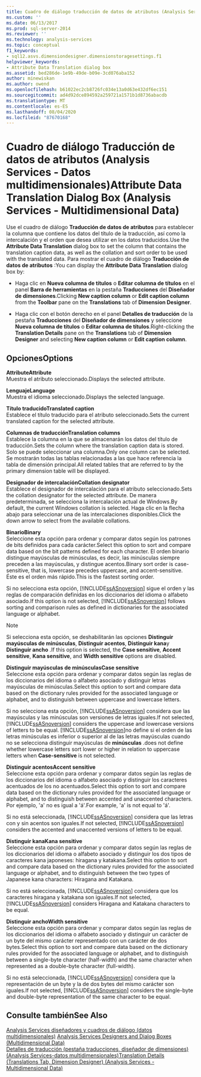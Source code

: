 ```yaml
---
title: Cuadro de diálogo traducción de datos de atributos (Analysis Services-datos multidimensionales) | Microsoft Docs
ms.custom: ''
ms.date: 06/13/2017
ms.prod: sql-server-2014
ms.reviewer: ''
ms.technology: analysis-services
ms.topic: conceptual
f1_keywords:
- sql12.asvs.dimensiondesigner.dimensionstoragesettings.f1
helpviewer_keywords:
- Attribute Data Translation dialog box
ms.assetid: bed286de-1e9b-49de-b09e-3cd076aba152
author: minewiskan
ms.author: owend
ms.openlocfilehash: b61022ec2cb8726fc034e13a0d63e432df6ec151
ms.sourcegitcommit: ad4d92dce894592a259721a1571b1d8736abacdb
ms.translationtype: MT
ms.contentlocale: es-ES
ms.lasthandoff: 08/04/2020
ms.locfileid: "87670168"
---
```

# <a name="attribute-data-translation-dialog-box-analysis-services---multidimensional-data"></a><span data-ttu-id="8f991-102">Cuadro de diálogo Traducción de datos de atributos (Analysis Services - Datos multidimensionales)</span><span class="sxs-lookup"><span data-stu-id="8f991-102">Attribute Data Translation Dialog Box (Analysis Services - Multidimensional Data)</span></span>
  <span data-ttu-id="8f991-103">Use el cuadro de diálogo **Traducción de datos de atributos** para establecer la columna que contiene los datos del título de la traducción, así como la intercalación y el orden que desea utilizar en los datos traducidos.</span><span class="sxs-lookup"><span data-stu-id="8f991-103">Use the **Attribute Data Translation** dialog box to set the column that contains the translation caption data, as well as the collation and sort order to be used with the translated data.</span></span> <span data-ttu-id="8f991-104">Para mostrar el cuadro de diálogo **Traducción de datos de atributos** :</span><span class="sxs-lookup"><span data-stu-id="8f991-104">You can display the **Attribute Data Translation** dialog box by:</span></span>  
  
-   <span data-ttu-id="8f991-105">Haga clic en **Nueva columna de títulos** o **Editar columna de títulos** en el panel **Barra de herramientas** en la pestaña **Traducciones** del **Diseñador de dimensiones**.</span><span class="sxs-lookup"><span data-stu-id="8f991-105">Clicking **New caption column** or **Edit caption column** from the **Toolbar** pane on the **Translations** tab of **Dimension Designer**.</span></span>  
  
-   <span data-ttu-id="8f991-106">Haga clic con el botón derecho en el panel **Detalles de traducción** de la pestaña **Traducciones** del **Diseñador de dimensiones** y seleccione **Nueva columna de títulos** o **Editar columna de títulos**.</span><span class="sxs-lookup"><span data-stu-id="8f991-106">Right-clicking the **Translation Details** pane on the **Translations** tab of **Dimension Designer** and selecting **New caption column** or **Edit caption column**.</span></span>  
  
## <a name="options"></a><span data-ttu-id="8f991-107">Opciones</span><span class="sxs-lookup"><span data-stu-id="8f991-107">Options</span></span>  
 <span data-ttu-id="8f991-108">**Attribute**</span><span class="sxs-lookup"><span data-stu-id="8f991-108">**Attribute**</span></span>  
 <span data-ttu-id="8f991-109">Muestra el atributo seleccionado.</span><span class="sxs-lookup"><span data-stu-id="8f991-109">Displays the selected attribute.</span></span>  
  
 <span data-ttu-id="8f991-110">**Lenguaje**</span><span class="sxs-lookup"><span data-stu-id="8f991-110">**Language**</span></span>  
 <span data-ttu-id="8f991-111">Muestra el idioma seleccionado.</span><span class="sxs-lookup"><span data-stu-id="8f991-111">Displays the selected language.</span></span>  
  
 <span data-ttu-id="8f991-112">**Título traducido**</span><span class="sxs-lookup"><span data-stu-id="8f991-112">**Translated caption**</span></span>  
 <span data-ttu-id="8f991-113">Establece el título traducido para el atributo seleccionado.</span><span class="sxs-lookup"><span data-stu-id="8f991-113">Sets the current translated caption for the selected attribute.</span></span>  
  
 <span data-ttu-id="8f991-114">**Columnas de traducción**</span><span class="sxs-lookup"><span data-stu-id="8f991-114">**Translation columns**</span></span>  
 <span data-ttu-id="8f991-115">Establece la columna en la que se almacenarán los datos del título de traducción.</span><span class="sxs-lookup"><span data-stu-id="8f991-115">Sets the column where the translation caption data is stored.</span></span> <span data-ttu-id="8f991-116">Solo se puede seleccionar una columna.</span><span class="sxs-lookup"><span data-stu-id="8f991-116">Only one column can be selected.</span></span> <span data-ttu-id="8f991-117">Se mostrarán todas las tablas relacionadas a las que hace referencia la tabla de dimensión principal.</span><span class="sxs-lookup"><span data-stu-id="8f991-117">All related tables that are referred to by the primary dimension table will be displayed.</span></span>  
  
 <span data-ttu-id="8f991-118">**Designador de intercalación**</span><span class="sxs-lookup"><span data-stu-id="8f991-118">**Collation designator**</span></span>  
 <span data-ttu-id="8f991-119">Establece el designador de intercalación para el atributo seleccionado.</span><span class="sxs-lookup"><span data-stu-id="8f991-119">Sets the collation designator for the selected attribute.</span></span> <span data-ttu-id="8f991-120">De manera predeterminada, se selecciona la intercalación actual de Windows.</span><span class="sxs-lookup"><span data-stu-id="8f991-120">By default, the current Windows collation is selected.</span></span> <span data-ttu-id="8f991-121">Haga clic en la flecha abajo para seleccionar una de las intercalaciones disponibles.</span><span class="sxs-lookup"><span data-stu-id="8f991-121">Click the down arrow to select from the available collations.</span></span>  
  
 <span data-ttu-id="8f991-122">**Binario**</span><span class="sxs-lookup"><span data-stu-id="8f991-122">**Binary**</span></span>  
 <span data-ttu-id="8f991-123">Seleccione esta opción para ordenar y comparar datos según los patrones de bits definidos para cada carácter.</span><span class="sxs-lookup"><span data-stu-id="8f991-123">Select this option to sort and compare data based on the bit patterns defined for each character.</span></span> <span data-ttu-id="8f991-124">El orden binario distingue mayúsculas de minúsculas, es decir, las minúsculas siempre preceden a las mayúsculas, y distingue acentos.</span><span class="sxs-lookup"><span data-stu-id="8f991-124">Binary sort order is case-sensitive, that is, lowercase precedes uppercase, and accent-sensitive.</span></span> <span data-ttu-id="8f991-125">Éste es el orden más rápido.</span><span class="sxs-lookup"><span data-stu-id="8f991-125">This is the fastest sorting order.</span></span>  
  
 <span data-ttu-id="8f991-126">Si no selecciona esta opción, [!INCLUDE[ssASnoversion](../includes/ssasnoversion-md.md)] sigue el orden y las reglas de comparación definidas en los diccionarios del idioma o alfabeto asociado.</span><span class="sxs-lookup"><span data-stu-id="8f991-126">If this option is not selected, [!INCLUDE[ssASnoversion](../includes/ssasnoversion-md.md)] follows sorting and comparison rules as defined in dictionaries for the associated language or alphabet.</span></span>  
  
> [!NOTE]  
>  <span data-ttu-id="8f991-127">Si selecciona esta opción, se deshabilitarán las opciones **Distinguir mayúsculas de minúsculas**, **Distinguir acentos**, **Distinguir kana**y **Distinguir ancho** .</span><span class="sxs-lookup"><span data-stu-id="8f991-127">If this option is selected, the **Case sensitive**, **Accent sensitive**, **Kana sensitive**, and **Width sensitive** options are disabled.</span></span>  
  
 <span data-ttu-id="8f991-128">**Distinguir mayúsculas de minúsculas**</span><span class="sxs-lookup"><span data-stu-id="8f991-128">**Case sensitive**</span></span>  
 <span data-ttu-id="8f991-129">Seleccione esta opción para ordenar y comparar datos según las reglas de los diccionarios del idioma o alfabeto asociado y distinguir letras mayúsculas de minúsculas.</span><span class="sxs-lookup"><span data-stu-id="8f991-129">Select this option to sort and compare data based on the dictionary rules provided for the associated language or alphabet, and to distinguish between uppercase and lowercase letters.</span></span>  
  
 <span data-ttu-id="8f991-130">Si no selecciona esta opción, [!INCLUDE[ssASnoversion](../includes/ssasnoversion-md.md)] considera que las mayúsculas y las minúsculas son versiones de letras iguales.</span><span class="sxs-lookup"><span data-stu-id="8f991-130">If not selected, [!INCLUDE[ssASnoversion](../includes/ssasnoversion-md.md)] considers the uppercase and lowercase versions of letters to be equal.</span></span> [!INCLUDE[ssASnoversion](../includes/ssasnoversion-md.md)]<span data-ttu-id="8f991-131">no define si el orden de las letras minúsculas es inferior o superior al de las letras mayúsculas cuando no se selecciona distinguir mayúsculas de **minúsculas** .</span><span class="sxs-lookup"><span data-stu-id="8f991-131">does not define whether lowercase letters sort lower or higher in relation to uppercase letters when **Case-sensitive** is not selected.</span></span>  
  
 <span data-ttu-id="8f991-132">**Distinguir acentos**</span><span class="sxs-lookup"><span data-stu-id="8f991-132">**Accent sensitive**</span></span>  
 <span data-ttu-id="8f991-133">Seleccione esta opción para ordenar y comparar datos según las reglas de los diccionarios del idioma o alfabeto asociado y distinguir los caracteres acentuados de los no acentuados.</span><span class="sxs-lookup"><span data-stu-id="8f991-133">Select this option to sort and compare data based on the dictionary rules provided for the associated language or alphabet, and to distinguish between accented and unaccented characters.</span></span> <span data-ttu-id="8f991-134">Por ejemplo, 'a' no es igual a 'á'.</span><span class="sxs-lookup"><span data-stu-id="8f991-134">For example, 'a' is not equal to 'á'.</span></span>  
  
 <span data-ttu-id="8f991-135">Si no está seleccionada, [!INCLUDE[ssASnoversion](../includes/ssasnoversion-md.md)] considera que las letras con y sin acentos son iguales.</span><span class="sxs-lookup"><span data-stu-id="8f991-135">If not selected, [!INCLUDE[ssASnoversion](../includes/ssasnoversion-md.md)] considers the accented and unaccented versions of letters to be equal.</span></span>  
  
 <span data-ttu-id="8f991-136">**Distinguir kana**</span><span class="sxs-lookup"><span data-stu-id="8f991-136">**Kana sensitive**</span></span>  
 <span data-ttu-id="8f991-137">Seleccione esta opción para ordenar y comparar datos según las reglas de los diccionarios del idioma o alfabeto asociado y distinguir los dos tipos de caracteres kana japoneses: hiragana y katakana.</span><span class="sxs-lookup"><span data-stu-id="8f991-137">Select this option to sort and compare data based on the dictionary rules provided for the associated language or alphabet, and to distinguish between the two types of Japanese kana characters: Hiragana and Katakana.</span></span>  
  
 <span data-ttu-id="8f991-138">Si no está seleccionada, [!INCLUDE[ssASnoversion](../includes/ssasnoversion-md.md)] considera que los caracteres hiragana y katakana son iguales.</span><span class="sxs-lookup"><span data-stu-id="8f991-138">If not selected, [!INCLUDE[ssASnoversion](../includes/ssasnoversion-md.md)] considers Hiragana and Katakana characters to be equal.</span></span>  
  
 <span data-ttu-id="8f991-139">**Distinguir ancho**</span><span class="sxs-lookup"><span data-stu-id="8f991-139">**Width sensitive**</span></span>  
 <span data-ttu-id="8f991-140">Seleccione esta opción para ordenar y comparar datos según las reglas de los diccionarios del idioma o alfabeto asociado y distinguir un carácter de un byte del mismo carácter representado con un carácter de dos bytes.</span><span class="sxs-lookup"><span data-stu-id="8f991-140">Select this option to sort and compare data based on the dictionary rules provided for the associated language or alphabet, and to distinguish between a single-byte character (half-width) and the same character when represented as a double-byte character (full-width).</span></span>  
  
 <span data-ttu-id="8f991-141">Si no está seleccionada, [!INCLUDE[ssASnoversion](../includes/ssasnoversion-md.md)] considera que la representación de un byte y la de dos bytes del mismo carácter son iguales.</span><span class="sxs-lookup"><span data-stu-id="8f991-141">If not selected, [!INCLUDE[ssASnoversion](../includes/ssasnoversion-md.md)] considers the single-byte and double-byte representation of the same character to be equal.</span></span>  
  
## <a name="see-also"></a><span data-ttu-id="8f991-142">Consulte también</span><span class="sxs-lookup"><span data-stu-id="8f991-142">See Also</span></span>  
 <span data-ttu-id="8f991-143">[Analysis Services diseñadores y cuadros de diálogo &#40;datos multidimensionales&#41;](analysis-services-designers-and-dialog-boxes-multidimensional-data.md) </span><span class="sxs-lookup"><span data-stu-id="8f991-143">[Analysis Services Designers and Dialog Boxes &#40;Multidimensional Data&#41;](analysis-services-designers-and-dialog-boxes-multidimensional-data.md) </span></span>  
 [<span data-ttu-id="8f991-144">Detalles de traducción &#40;pestaña traducciones, diseñador de dimensiones&#41; &#40;Analysis Services-datos multidimensionales&#41;</span><span class="sxs-lookup"><span data-stu-id="8f991-144">Translation Details &#40;Translations Tab, Dimension Designer&#41; &#40;Analysis Services - Multidimensional Data&#41;</span></span>](translation-details-dimension-designer-analysis-services-multidimensional-data.md)  
  
  
